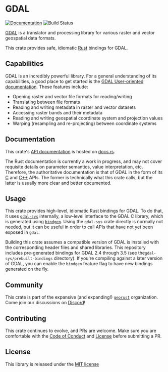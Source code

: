 # GDAL

[![Documentation](https://docs.rs/gdal/badge.svg)](https://docs.rs/gdal)
![Build Status](https://github.com/georust/gdal/workflows/CI/badge.svg)

[GDAL](http://gdal.org/) is a translator and processing library for various raster and vector geospatial data formats. 

This crate provides safe, idiomatic [Rust](http://www.rust-lang.org/) bindings for GDAL.

## Capabilities

GDAL is an incredibly powerful library. For a general understanding of its capabilities, a good place to get started is the [GDAL User-oriented documentation](https://gdal.org/user/index.html). These features include:

* Opening raster and vector file formats for reading/writing
* Translating between file formats
* Reading and writing metadata in raster and vector datasets
* Accessing raster bands and their metadata
* Reading and writing geospatial coordinate system and projection values
* Warping (resampling and re-projecting) between coordinate systems

## Documentation

This crate's [API documentation](https://docs.rs/crate/gdal) is hosted on [docs.rs](https://docs.rs). 

The Rust documentation is currently a work in progress, and may not cover requisite details on parameter semantics, value interpretation, etc. 
Therefore, the authoritative documentation is that of GDAL in the form of its [C](https://gdal.org/api/index.html#c-api) and [C++](https://gdal.org/api/index.html#id3) APIs.
The former is technically what this crate calls, but the latter is usually more clear and better documented.

## Usage

This crate provides high-level, idiomatic Rust bindings for GDAL.
To do that, it uses [`gdal-sys`](gdal-sys) internally, a low-level interface to the GDAL C library, which is generated using [`bindgen`](https://rust-lang.github.io/rust-bindgen/).
Using the `gdal-sys` crate directly is normally not needed, but it can be useful in order to call APIs that have not yet been exposed in `gdal`.

Building this crate assumes a compatible version of GDAL is installed with the corresponding header files and shared libraries.
This repository includes pre-generated bindings for GDAL 2.4 through 3.5 (see the`gdal-sys/prebuilt-bindings` directory).
If you're compiling against a later version of GDAL, you can enable the `bindgen` feature flag to have new bindings generated on the fly. 

## Community

This crate is part of the expansive (and expanding!) [`georust`](https://georust.org/) organization. Come join our discussions on [Discord](https://discord.gg/Fp2aape)!

## Contributing

This crate continues to evolve, and PRs are welcome. Make sure you are comfortable with the [Code of Conduct](CODE_OF_CONDUCT.md) and [License](LICENSE.txt) before submitting a PR.

## License

This library is released under the [MIT license](http://opensource.org/licenses/MIT)